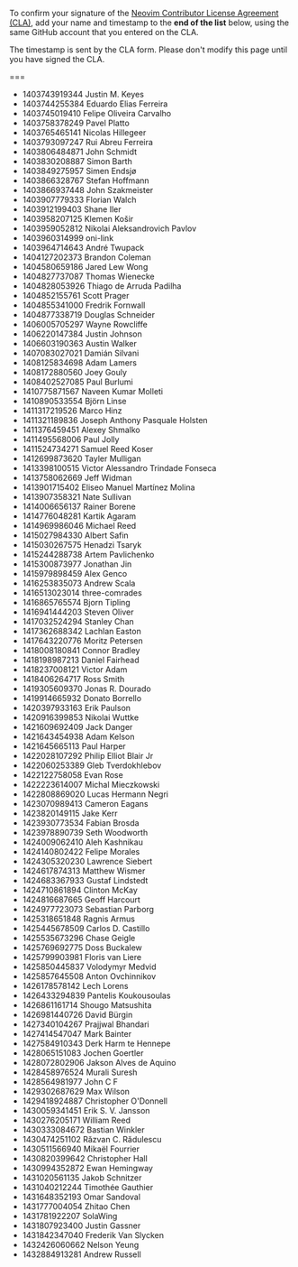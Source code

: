 To confirm your signature of the [Neovim Contributor License Agreement (CLA)](https://docs.google.com/forms/d/1u54bpbwzneDIRltFx1TGi2evKxY3w0cOV3vlpj8DPbg/viewform), add your name and timestamp to the **end of the list** below, using the same GitHub account that you entered on the CLA. 

The timestamp is sent by the CLA form. Please don't modify this page until you have signed the CLA.

===
- 1403743919344 Justin M. Keyes
- 1403744255384 Eduardo Elias Ferreira
- 1403745019410 Felipe Oliveira Carvalho
- 1403758378249 Pavel Platto
- 1403765465141 Nicolas Hillegeer
- 1403793097247 Rui Abreu Ferreira
- 1403806484871 John Schmidt
- 1403830208887 Simon Barth
- 1403849275957 Simen Endsjø
- 1403866328767 Stefan Hoffmann
- 1403866937448 John Szakmeister
- 1403907779333 Florian Walch
- 1403912199403 Shane Iler
- 1403958207125 Klemen Košir
- 1403959052812 Nikolai Aleksandrovich Pavlov
- 1403960314999 oni-link
- 1403964714643 André Twupack
- 1404127202373 Brandon Coleman
- 1404580659186 Jared Lew Wong
- 1404827737087 Thomas Wienecke
- 1404828053926 Thiago de Arruda Padilha
- 1404852155761 Scott Prager
- 1404855341000 Fredrik Fornwall
- 1404877338719 Douglas Schneider
- 1406005705297 Wayne Rowcliffe
- 1406220147384 Justin Johnson
- 1406603190363 Austin Walker
- 1407083027021 Damián Silvani
- 1408125834698 Adam Lamers
- 1408172880560 Joey Gouly
- 1408402527085 Paul Burlumi
- 1410775871567 Naveen Kumar Molleti
- 1410890533554 Björn Linse
- 1411317219526 Marco Hinz
- 1411321189836 Joseph Anthony Pasquale Holsten
- 1411376459451 Alexey Shmalko
- 1411495568006 Paul Jolly
- 1411524734271 Samuel Reed Koser
- 1412699873620 Tayler Mulligan
- 1413398100515 Victor Alessandro Trindade Fonseca
- 1413758062669 Jeff Widman
- 1413901715402 Eliseo Manuel Martínez Molina
- 1413907358321 Nate Sullivan
- 1414006656137 Rainer Borene
- 1414776048281 Kartik Agaram
- 1414969986046 Michael Reed
- 1415027984330 Albert Safin
- 1415030267575 Henadzi Tsaryk
- 1415244288738 Artem Pavlichenko
- 1415300873977 Jonathan Jin
- 1415979898459 Alex Genco
- 1416253835073 Andrew Scala
- 1416513023014 three-comrades
- 1416865765574 Bjorn Tipling
- 1416941444203 Steven Oliver
- 1417032524294 Stanley Chan
- 1417362688342 Lachlan Easton
- 1417643220776 Moritz Petersen
- 1418008180841 Connor Bradley
- 1418198987213 Daniel Fairhead
- 1418237008121 Victor Adam
- 1418406264717 Ross Smith
- 1419305609370 Jonas R. Dourado
- 1419914665932 Donato Borrello
- 1420397933163 Erik Paulson
- 1420916399853 Nikolai Wuttke
- 1421609692409 Jack Danger
- 1421643454938 Adam Kelson
- 1421645665113 Paul Harper
- 1422028107292 Philip Elliot Blair Jr
- 1422060253389 Gleb Tverdokhlebov
- 1422122758058 Evan Rose
- 1422223614007 Michal Mieczkowski
- 1422808869020 Lucas Hermann Negri
- 1423070989413 Cameron Eagans
- 1423820149115 Jake Kerr
- 1423930773534 Fabian Brosda
- 1423978890739 Seth Woodworth
- 1424009062410 Aleh Kashnikau
- 1424140802422 Felipe Morales
- 1424305320230 Lawrence Siebert
- 1424617874313 Matthew Wismer
- 1424683367933 Gustaf Lindstedt
- 1424710861894 Clinton McKay
- 1424816687665 Geoff Harcourt
- 1424977723073 Sebastian Parborg
- 1425318651848 Ragnis Armus
- 1425445678509 Carlos D. Castillo
- 1425535673296 Chase Geigle
- 1425769692775 Doss Buckalew
- 1425799903981 Floris van Liere
- 1425850445837 Volodymyr Medvid
- 1425857645508 Anton Ovchinnikov
- 1426178578142 Lech Lorens
- 1426433294839 Pantelis Koukousoulas
- 1426861161714 Shougo Matsushita
- 1426981440726 David Bürgin
- 1427340104267 Prajjwal Bhandari
- 1427414547047 Mark Bainter
- 1427584910343 Derk Harm te Hennepe
- 1428065151083 Jochen Goertler
- 1428072802906 Jakson Alves de Aquino
- 1428458976524 Murali Suresh
- 1428564981977 John C F
- 1429302687629 Max Wilson
- 1429418924887 Christopher O'Donnell
- 1430059341451 Erik S. V. Jansson
- 1430276205171 William Reed
- 1430333084672 Bastian Winkler
- 1430474251102 Răzvan C. Rădulescu
- 1430511566940 Mikaël Fourrier
- 1430820399642 Christopher Hall
- 1430994352872 Ewan Hemingway
- 1431020561135 Jakob Schnitzer
- 1431040212244 Timothée Gauthier
- 1431648352193 Omar Sandoval
- 1431777004054 Zhitao Chen
- 1431781922207 SolaWing
- 1431807923400 Justin Gassner
- 1431842347040 Frederik Van Slycken
- 1432426060662 Nelson Yeung
- 1432884913281 Andrew Russell